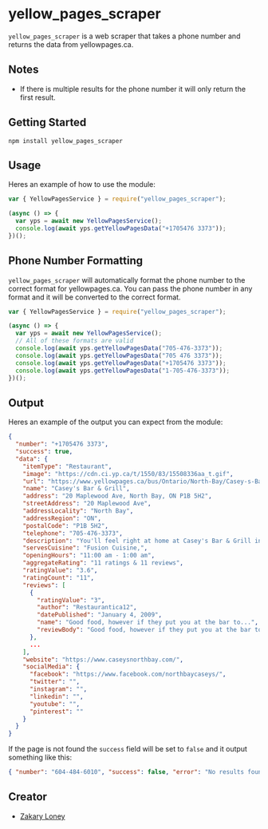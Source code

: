 # yellow_pages_scraper

`yellow_pages_scraper` is a web scraper that takes a phone number and returns the data from yellowpages.ca.

## Notes

- If there is multiple results for the phone number it will only return the first result.

## Getting Started

```
npm install yellow_pages_scraper
```

## Usage

Heres an example of how to use the module:

```js
var { YellowPagesService } = require("yellow_pages_scraper");

(async () => {
  var yps = await new YellowPagesService();
  console.log(await yps.getYellowPagesData("+1705476 3373"));
})();
```

## Phone Number Formatting

`yellow_pages_scraper` will automatically format the phone number to the correct format for yellowpages.ca. You can pass the phone number in any format and it will be converted to the correct format.

```js
var { YellowPagesService } = require("yellow_pages_scraper");

(async () => {
  var yps = await new YellowPagesService();
  // All of these formats are valid
  console.log(await yps.getYellowPagesData("705-476-3373"));
  console.log(await yps.getYellowPagesData("705 476 3373"));
  console.log(await yps.getYellowPagesData("+1705476 3373"));
  console.log(await yps.getYellowPagesData("1-705-476-3373"));
})();
```

## Output

Heres an example of the output you can expect from the module:

```json
{
  "number": "+1705476 3373",
  "success": true,
  "data": {
    "itemType": "Restaurant",
    "image": "https://cdn.ci.yp.ca/t/1550/83/15508336aa_t.gif",
    "url": "https://www.yellowpages.ca/bus/Ontario/North-Bay/Casey-s-Bar-Grill/317738.html",
    "name": "Casey's Bar & Grill",
    "address": "20 Maplewood Ave, North Bay, ON P1B 5H2",
    "streetAddress": "20 Maplewood Ave",
    "addressLocality": "North Bay",
    "addressRegion": "ON",
    "postalCode": "P1B 5H2",
    "telephone": "705-476-3373",
    "description": "You'll feel right at home at Casey's Bar & Grill in Ontario. Our menu is filled with all your favorites and our staff is known for making you feel like a beloved guest in our home. Come in and dine with us. We can serve up a variety of foods for fans of any type, from tacos and quesadillas to pasta, burgers, and more. Come in and relax while our staff welcomes you and treats you to our famous friendly attitude. We build a friendly environment that’s good for the whole family. We have locations all over, in North Bay, Kenora, London, L’Acadie, and many other places in Ontario and Quebec, so you can enjoy our tasty menu wherever you are. Book a reservation or come in and enjoy a great meal today....",
    "servesCuisine": "Fusion Cuisine,",
    "openingHours": "11:00 am - 1:00 am",
    "aggregateRating": "11 ratings & 11 reviews",
    "ratingValue": "3.6",
    "ratingCount": "11",
    "reviews": [
      {
        "ratingValue": "3",
        "author": "Restaurantica12",
        "datePublished": "January 4, 2009",
        "name": "Good food, however if they put you at the bar to...",
        "reviewBody": "Good food, however if they put you at the bar to eat good luck in getting any quality service.  It appears the bartenders are the servers and they don't seem the least bit interested to serve people food, nobody sticks to one table.  This is not the first time this has happened.  Next time I'll maybe wait the extra 30 minutes to get a dining room seat."
      },
      ...
    ],
    "website": "https://www.caseysnorthbay.com/",
    "socialMedia": {
      "facebook": "https://www.facebook.com/northbaycaseys/",
      "twitter": "",
      "instagram": "",
      "linkedin": "",
      "youtube": "",
      "pinterest": ""
    }
  }
}
```

If the page is not found the `success` field will be set to `false` and it output something like this:

```json
{ "number": "604-484-6010", "success": false, "error": "No results found" }
```

## Creator

- [Zakary Loney](https://github.com/JustZakary)
